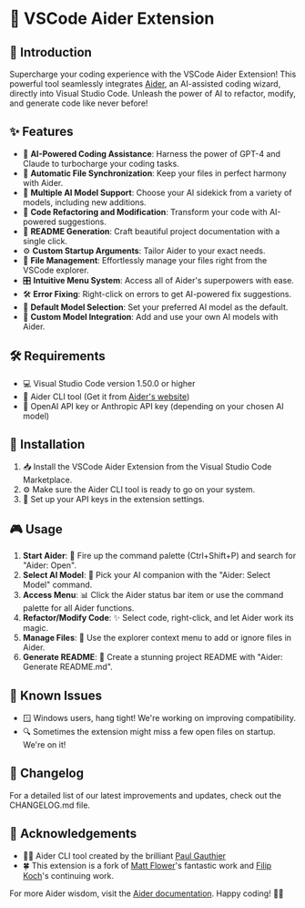 # 🤖 VSCode Aider Extension

## 🌟 Introduction

Supercharge your coding experience with the VSCode Aider Extension! This powerful tool seamlessly integrates [Aider](https://aider.chat), an AI-assisted coding wizard, directly into Visual Studio Code. Unleash the power of AI to refactor, modify, and generate code like never before!

## ✨ Features

- 🧠 **AI-Powered Coding Assistance**: Harness the power of GPT-4 and Claude to turbocharge your coding tasks.
- 🔄 **Automatic File Synchronization**: Keep your files in perfect harmony with Aider.
- 🤖 **Multiple AI Model Support**: Choose your AI sidekick from a variety of models, including new additions.
- 🔧 **Code Refactoring and Modification**: Transform your code with AI-powered suggestions.
- 📝 **README Generation**: Craft beautiful project documentation with a single click.
- ⚙️ **Custom Startup Arguments**: Tailor Aider to your exact needs.
- 📁 **File Management**: Effortlessly manage your files right from the VSCode explorer.
- 🎛️ **Intuitive Menu System**: Access all of Aider's superpowers with ease.
- 🛠️ **Error Fixing**: Right-click on errors to get AI-powered fix suggestions.
- 🎯 **Default Model Selection**: Set your preferred AI model as the default.
- 🔌 **Custom Model Integration**: Add and use your own AI models with Aider.

## 🛠️ Requirements

- 💻 Visual Studio Code version 1.50.0 or higher
- 🔧 Aider CLI tool (Get it from [Aider's website](https://aider.chat))
- 🔑 OpenAI API key or Anthropic API key (depending on your chosen AI model)

## 🚀 Installation

1. 📥 Install the VSCode Aider Extension from the Visual Studio Code Marketplace.
2. ⚙️ Make sure the Aider CLI tool is ready to go on your system.
3. 🔐 Set up your API keys in the extension settings.

## 🎮 Usage

1. **Start Aider**: 🏁 Fire up the command palette (Ctrl+Shift+P) and search for "Aider: Open".
2. **Select AI Model**: 🤖 Pick your AI companion with the "Aider: Select Model" command.
3. **Access Menu**: 📊 Click the Aider status bar item or use the command palette for all Aider functions.
4. **Refactor/Modify Code**: ✨ Select code, right-click, and let Aider work its magic.
5. **Manage Files**: 📁 Use the explorer context menu to add or ignore files in Aider.
6. **Generate README**: 📝 Create a stunning project README with "Aider: Generate README.md".

## 🐛 Known Issues

- 🪟 Windows users, hang tight! We're working on improving compatibility.
- 🔍 Sometimes the extension might miss a few open files on startup. We're on it!

## 📜 Changelog

For a detailed list of our latest improvements and updates, check out the CHANGELOG.md file.

## 🙏 Acknowledgements

- 🧙‍♂️ Aider CLI tool created by the brilliant [Paul Gauthier](https://github.com/paul-gauthier)
- 🍀 This extension is a fork of [Matt Flower](https://github.com/mattflower)'s fantastic work and [Filip Koch](https://gitlab.apertia.cz/filip.koch/vscode-aider)'s continuing work.

For more Aider wisdom, visit the [Aider documentation](https://aider.chat/docs/). Happy coding! 🚀✨
